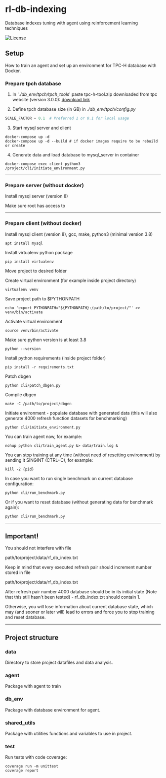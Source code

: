 # rl-db-indexing

Database indexes tuning with agent using reinforcement learning techniques

[![License](https://img.shields.io/github/license/Chotom/rl-db-indexing)](https://github.com/Chotom/rl-db-indexing/blob/main/LICENSE)

## Setup

How to train an agent and set up an environment for TPC-H database with Docker.

### Prepare tpch database

1. In '*./db_env/tpch/tpch_tools*'  paste tpc-h-tool.zip downloaded from tpc website (version
   3.0.0): [download link](http://tpc.org/tpc_documents_current_versions/download_programs/tools-download-request5.asp?bm_type=TPC-H&bm_vers=3.0.0&mode=CURRENT-ONLY "tpch tools")


2. Define tpch database size (in GB) in *./db_env/tpch/config.py*

```python
SCALE_FACTOR = 0.1  # Preferred 1 or 0.1 for local usage
```

3. Start mysql server and client

```shell
docker-compose up -d
docker-compose up -d --build # if docker images require to be rebuild or create
```

4. Generate data and load database to mysql_server in container

```shell
docker-compose exec client python3 /project/cli/initiate_environment.py
```
---

### Prepare server (without docker)

Install mysql server (version 8)

Make sure root has access to



---

### Prepare client (without docker)

Install mysql client (version 8), gcc, make, python3 (minimal version 3.8)

```shell
apt install mysql
```

Install virtualenv python package

```shell
pip install virtualenv
```
Move project to desired folder

Create virtual environment (for example inside project directory)

```shell
virtualenv venv
```

Save project path to $PYTHONPATH

```shell
echo 'export PYTHONPATH="${PYTHONPATH}:/path/to/project/"' >> venv/bin/activate
```

Activate virtual environment

```shell
source venv/bin/activate
```

Make sure python version is at least 3.8

```shell
python --version
```

Install python requirements (inside project folder)

```shell
pip install -r requirements.txt
```

Patch dbgen

```shell
python cli/patch_dbgen.py
```

Compile dbgen
```shell
make -C /path/to/project/dbgen
```

Initiate environment - populate database with generated data (this will also generate 4000 refresh function datasets for benchmarking)
```shell
python cli/initiate_environment.py
```

You can train agent now, for example:
```shell
nohup python cli/train_agent.py &> data/train.log &
```

You can stop training at any time (without need of resetting environment) by sending it SINGINT (CTRL+C), for example:
```shell
kill -2 {pid}
```

In case you want to run single benchmark on current database configuration:
```shell
python cli/run_benchmark.py
```

Or if you want to reset database (without generating data for benchmark again):
```shell
python cli/run_benchmark.py
```

---

## Important!

You should not interfere with file

path/to/project/data/rf_db_index.txt

Keep in mind that every executed refresh pair should increment number stored in file

path/to/project/data/rf_db_index.txt

After refresh pair number 4000 database should be in its initial state (Note that this still hasn't been tested) - rf_db_index.txt should contain 1.

Otherwise, you will lose information about current database state, which may (and sooner or later will) lead to errors and force you to stop training and reset database.

---

## Project structure

### data

Directory to store project datafiles and data analysis.

### agent

Package with agent to train

### db_env

Package with database environment for agent.

### shared_utils

Package with utilities functions and variables to use in project.

### test

Run tests with code coverage:

```shell
coverage run -m unittest
coverage report
```